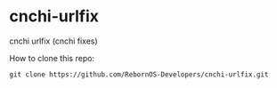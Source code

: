 # cnchi-urlfix
cnchi urlfix (cnchi fixes)

How to clone this repo:

```
git clone https://github.com/RebornOS-Developers/cnchi-urlfix.git
```


